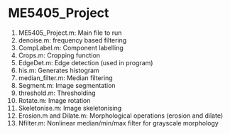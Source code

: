 # ME5405_Project
1. ME5405_Project.m: Main file to run
2. denoise.m: frequency based filtering
3. CompLabel.m: Component labelling
4. Crops.m: Cropping function
5. EdgeDet.m: Edge detection (used in program)
6. his.m: Generates histogram
7. median_filter.m: Median filtering
8. Segment.m: Image segmentation
9. threshold.m: Thresholding
10. Rotate.m: Image rotation
11. Skeletonise.m: Image skeletonising
12. Erosion.m and Dilate.m: Morphological operations (erosion and dilate)
13. Nfilter.m: Nonlinear median/min/max filter for grayscale morphology
